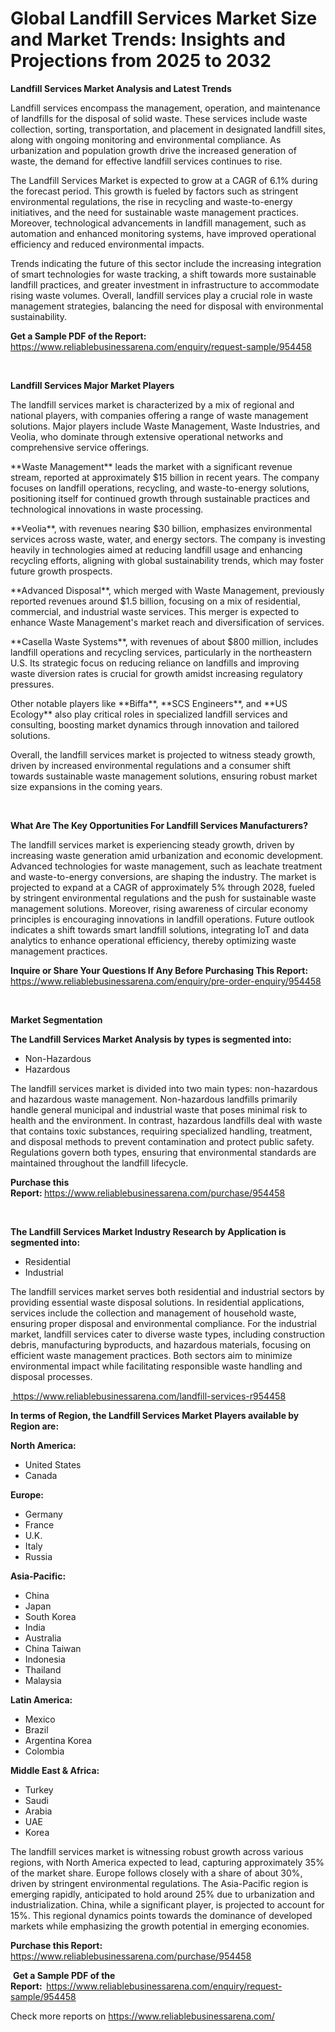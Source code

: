<p><h1>Global Landfill Services Market Size and Market Trends: Insights and Projections from 2025 to 2032</h1></p><p><strong>Landfill Services Market Analysis and Latest Trends</strong></p>
<p><p>Landfill services encompass the management, operation, and maintenance of landfills for the disposal of solid waste. These services include waste collection, sorting, transportation, and placement in designated landfill sites, along with ongoing monitoring and environmental compliance. As urbanization and population growth drive the increased generation of waste, the demand for effective landfill services continues to rise.</p><p>The Landfill Services Market is expected to grow at a CAGR of 6.1% during the forecast period. This growth is fueled by factors such as stringent environmental regulations, the rise in recycling and waste-to-energy initiatives, and the need for sustainable waste management practices. Moreover, technological advancements in landfill management, such as automation and enhanced monitoring systems, have improved operational efficiency and reduced environmental impacts. </p><p>Trends indicating the future of this sector include the increasing integration of smart technologies for waste tracking, a shift towards more sustainable landfill practices, and greater investment in infrastructure to accommodate rising waste volumes. Overall, landfill services play a crucial role in waste management strategies, balancing the need for disposal with environmental sustainability.</p></p>
<p><strong>Get a Sample PDF of the Report:&nbsp;</strong> <a href="https://www.reliablebusinessarena.com/enquiry/request-sample/954458?utm_campaign=3021&utm_medium=2&utm_source=Github&utm_content=ia&utm_term=07032025&utm_id=landfill-services">https://www.reliablebusinessarena.com/enquiry/request-sample/954458</a></p>
<p>&nbsp;</p>
<p><strong>Landfill Services Major Market Players</strong></p>
<p><p>The landfill services market is characterized by a mix of regional and national players, with companies offering a range of waste management solutions. Major players include Waste Management, Waste Industries, and Veolia, who dominate through extensive operational networks and comprehensive service offerings.</p><p>**Waste Management** leads the market with a significant revenue stream, reported at approximately $15 billion in recent years. The company focuses on landfill operations, recycling, and waste-to-energy solutions, positioning itself for continued growth through sustainable practices and technological innovations in waste processing.</p><p>**Veolia**, with revenues nearing $30 billion, emphasizes environmental services across waste, water, and energy sectors. The company is investing heavily in technologies aimed at reducing landfill usage and enhancing recycling efforts, aligning with global sustainability trends, which may foster future growth prospects.</p><p>**Advanced Disposal**, which merged with Waste Management, previously reported revenues around $1.5 billion, focusing on a mix of residential, commercial, and industrial waste services. This merger is expected to enhance Waste Management's market reach and diversification of services.</p><p>**Casella Waste Systems**, with revenues of about $800 million, includes landfill operations and recycling services, particularly in the northeastern U.S. Its strategic focus on reducing reliance on landfills and improving waste diversion rates is crucial for growth amidst increasing regulatory pressures.</p><p>Other notable players like **Biffa**, **SCS Engineers**, and **US Ecology** also play critical roles in specialized landfill services and consulting, boosting market dynamics through innovation and tailored solutions.</p><p>Overall, the landfill services market is projected to witness steady growth, driven by increased environmental regulations and a consumer shift towards sustainable waste management solutions, ensuring robust market size expansions in the coming years.</p></p>
<p>&nbsp;</p>
<p><strong>What Are The Key Opportunities For Landfill Services Manufacturers?</strong></p>
<p><p>The landfill services market is experiencing steady growth, driven by increasing waste generation amid urbanization and economic development. Advanced technologies for waste management, such as leachate treatment and waste-to-energy conversions, are shaping the industry. The market is projected to expand at a CAGR of approximately 5% through 2028, fueled by stringent environmental regulations and the push for sustainable waste management solutions. Moreover, rising awareness of circular economy principles is encouraging innovations in landfill operations. Future outlook indicates a shift towards smart landfill solutions, integrating IoT and data analytics to enhance operational efficiency, thereby optimizing waste management practices.</p></p>
<p><strong>Inquire or Share Your Questions If Any Before Purchasing This Report:</strong> <a href="https://www.reliablebusinessarena.com/enquiry/pre-order-enquiry/954458?utm_campaign=3021&utm_medium=2&utm_source=Github&utm_content=ia&utm_term=07032025&utm_id=landfill-services">https://www.reliablebusinessarena.com/enquiry/pre-order-enquiry/954458</a></p>
<p>&nbsp;</p>
<p><strong>Market Segmentation</strong></p>
<p><strong>The Landfill Services Market Analysis by types is segmented into:</strong></p>
<p><ul><li>Non-Hazardous</li><li>Hazardous</li></ul></p>
<p><p>The landfill services market is divided into two main types: non-hazardous and hazardous waste management. Non-hazardous landfills primarily handle general municipal and industrial waste that poses minimal risk to health and the environment. In contrast, hazardous landfills deal with waste that contains toxic substances, requiring specialized handling, treatment, and disposal methods to prevent contamination and protect public safety. Regulations govern both types, ensuring that environmental standards are maintained throughout the landfill lifecycle.</p></p>
<p><strong>Purchase this Report:&nbsp;</strong><a href="https://www.reliablebusinessarena.com/purchase/954458?utm_campaign=3021&utm_medium=2&utm_source=Github&utm_content=ia&utm_term=07032025&utm_id=landfill-services">https://www.reliablebusinessarena.com/purchase/954458</a></p>
<p>&nbsp;</p>
<p><strong>The Landfill Services Market Industry Research by Application is segmented into:</strong></p>
<p><ul><li>Residential</li><li>Industrial</li></ul></p>
<p><p>The landfill services market serves both residential and industrial sectors by providing essential waste disposal solutions. In residential applications, services include the collection and management of household waste, ensuring proper disposal and environmental compliance. For the industrial market, landfill services cater to diverse waste types, including construction debris, manufacturing byproducts, and hazardous materials, focusing on efficient waste management practices. Both sectors aim to minimize environmental impact while facilitating responsible waste handling and disposal processes.</p></p>
<p><a href="https://www.reliablebusinessarena.com/landfill-services-r954458?utm_campaign=3021&utm_medium=2&utm_source=Github&utm_content=ia&utm_term=07032025&utm_id=landfill-services">&nbsp;https://www.reliablebusinessarena.com/landfill-services-r954458</a></p>
<p><strong>In terms of Region, the Landfill Services Market Players available by Region are:</strong></p>
<p>
    <p> <strong> North America: </strong>
        <ul>
            <li>United States</li>
            <li>Canada</li>
        </ul>
        </p> 
    <p> <strong> Europe: </strong>
        <ul>
            <li>Germany</li>
            <li>France</li>
            <li>U.K.</li>
            <li>Italy</li>
            <li>Russia</li>
        </ul>
        </p> 
    <p> <strong> Asia-Pacific: </strong>
        <ul>
            <li>China</li>
            <li>Japan</li>
            <li>South Korea</li>
            <li>India</li>
            <li>Australia</li>
            <li>China Taiwan</li>
            <li>Indonesia</li>
            <li>Thailand</li>
            <li>Malaysia</li>
        </ul>
        </p> 
    <p> <strong> Latin America: </strong>
        <ul>
            <li>Mexico</li>
            <li>Brazil</li>
            <li>Argentina Korea</li>
            <li>Colombia</li>
        </ul>
        </p> 
    <p> <strong> Middle East & Africa: </strong>
        <ul>
            <li>Turkey</li>
            <li>Saudi</li>
            <li>Arabia</li>
            <li>UAE</li>
            <li>Korea</li>
        </ul>
    </p>
    </p>
<p><p>The landfill services market is witnessing robust growth across various regions, with North America expected to lead, capturing approximately 35% of the market share. Europe follows closely with a share of about 30%, driven by stringent environmental regulations. The Asia-Pacific region is emerging rapidly, anticipated to hold around 25% due to urbanization and industrialization. China, while a significant player, is projected to account for 15%. This regional dynamics points towards the dominance of developed markets while emphasizing the growth potential in emerging economies.</p></p>
<p><strong>Purchase this Report: </strong><a href="https://www.reliablebusinessarena.com/purchase/954458?utm_campaign=3021&utm_medium=2&utm_source=Github&utm_content=ia&utm_term=07032025&utm_id=landfill-services">https://www.reliablebusinessarena.com/purchase/954458</a></p>
<p>&nbsp;<strong>Get a Sample PDF of the Report:&nbsp;&nbsp;</strong><a href="https://www.reliablebusinessarena.com/enquiry/request-sample/954458?utm_campaign=3021&utm_medium=2&utm_source=Github&utm_content=ia&utm_term=07032025&utm_id=landfill-services">https://www.reliablebusinessarena.com/enquiry/request-sample/954458</a></p>
<p><strong></strong></p>
<p>Check more reports on <a href="https://www.reliablebusinessarena.com/?utm_campaign=3021&utm_medium=2&utm_source=Github&utm_content=ia&utm_term=07032025&utm_id=landfill-services">https://www.reliablebusinessarena.com/</a></p>